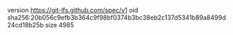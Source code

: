 version https://git-lfs.github.com/spec/v1
oid sha256:20b056c9efb3b364c9f98bf0374b3bc38eb2c137d5341b89a8499d24cd18b25b
size 4985
